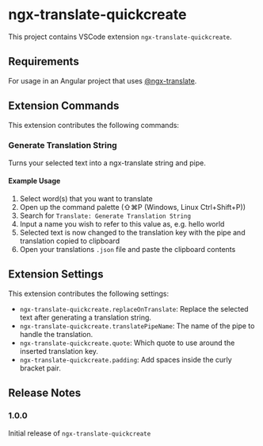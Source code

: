 # ngx-translate-quickcreate

This project contains VSCode extension `ngx-translate-quickcreate`.

## Requirements

For usage in an Angular project that uses [@ngx-translate](https://www.npmjs.com/package/@ngx-translate/core).

## Extension Commands

This extension contributes the following commands:

### Generate Translation String

Turns your selected text into a ngx-translate string and pipe.

#### Example Usage

1. Select word(s) that you want to translate
1. Open up the command palette (⇧⌘P (Windows, Linux Ctrl+Shift+P))
1. Search for `Translate: Generate Translation String`
1. Input a name you wish to refer to this value as, e.g. hello world
1. Selected text is now changed to the translation key with the pipe and translation copied to clipboard
1. Open your translations `.json` file and paste the clipboard contents

## Extension Settings

This extension contributes the following settings:

* `ngx-translate-quickcreate.replaceOnTranslate`: Replace the selected text after generating a translation string.
* `ngx-translate-quickcreate.translatePipeName`: The name of the pipe to handle the translation.
* `ngx-translate-quickcreate.quote`: Which quote to use around the inserted translation key.
* `ngx-translate-quickcreate.padding`: Add spaces inside the curly bracket pair.

## Release Notes

### 1.0.0

Initial release of `ngx-translate-quickcreate`

